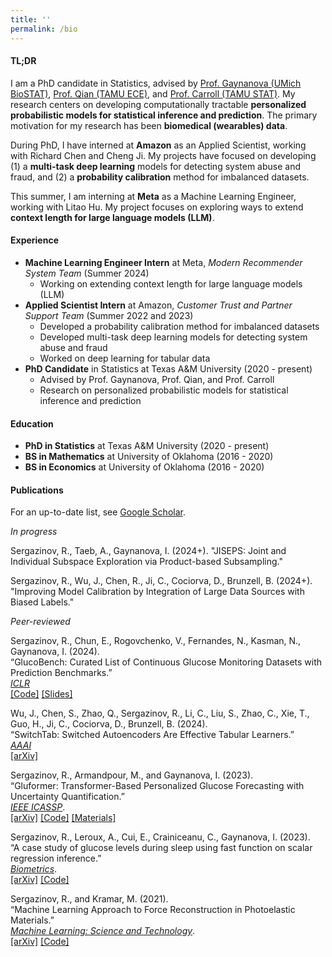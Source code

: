 ```yaml
---
title: ''
permalink: /bio
---
```


#### TL;DR

I am a PhD candidate in Statistics, advised by [Prof. Gaynanova (UMich BioSTAT)](https://irinagain.github.io/), [Prof. Qian (TAMU ECE)](http://xqian37.github.io/), and [Prof. Carroll (TAMU STAT)](https://carroll.stat.tamu.edu/). My research centers on developing computationally tractable **personalized probabilistic models for statistical inference and prediction**. The primary motivation for my research has been **biomedical (wearables) data**. 

During PhD, I have interned at **Amazon** as an Applied Scientist, working with Richard Chen and Cheng Ji. My projects have focused on developing (1) a **multi-task deep learning** models for detecting system abuse and fraud, and (2) a **probability calibration** method for imbalanced datasets. 

This summer, I am interning at **Meta** as a Machine Learning Engineer, working with Litao Hu. My project focuses on exploring ways to extend **context length for large language models (LLM)**.

#### Experience

- **Machine Learning Engineer Intern** at Meta, *Modern Recommender System Team* (Summer 2024)
    - Working on extending context length for large language models (LLM)
- **Applied Scientist Intern** at Amazon, *Customer Trust and Partner Support Team* (Summer 2022 and 2023)
    - Developed a probability calibration method for imbalanced datasets
    - Developed multi-task deep learning models for detecting system abuse and fraud
    - Worked on deep learning for tabular data
- **PhD Candidate** in Statistics at Texas A&M University (2020 - present)
    - Advised by Prof. Gaynanova, Prof. Qian, and Prof. Carroll
    - Research on personalized probabilistic models for statistical inference and prediction

#### Education

- **PhD in Statistics** at Texas A&M University (2020 - present)
- **BS in Mathematics** at University of Oklahoma (2016 - 2020)
- **BS in Economics** at University of Oklahoma (2016 - 2020)

#### Publications

For an up-to-date list, see [Google Scholar](https://scholar.google.com/citations?user=OhV6QOkAAAAJ&hl=en).

*In progress*

Sergazinov, R., Taeb, A., Gaynanova, I. (2024+). "JISEPS: Joint and Individual Subspace Exploration via Product-based Subsampling."

Sergazinov, R., Wu, J., Chen, R., Ji, C., Cociorva, D., Brunzell, B. (2024+). "Improving Model Calibration by Integration of Large Data Sources with Biased Labels."

*Peer-reviewed*

Sergazinov, R., Chun, E., Rogovchenko, V., Fernandes, N., Kasman, N., Gaynanova, I. (2024).  
“GlucoBench: Curated List of Continuous Glucose Monitoring Datasets with Prediction Benchmarks.”  
[*ICLR*](https://openreview.net/forum?id=cUSNs8nGaV)  
[\[Code\]](https://github.com/IrinaStatsLab/GlucoBench) [\[Slides\]](https://recorder-v3.slideslive.com/?share=90864&s=7a66f9dd-db31-4277-865d-ac790a1ff30e)

Wu, J., Chen, S., Zhao, Q., Sergazinov, R., Li, C., Liu, S., Zhao, C., Xie, T., Guo, H., Ji, C., Cociorva, D., Brunzell, B. (2024).  
“SwitchTab: Switched Autoencoders Are Effective Tabular Learners.”  
[*AAAI*](https://aaai.org/wp-content/uploads/2024/01/AAAI_Main-Track_2024-01-04.pdf)  
[\[arXiv\]](https://arxiv.org/abs/2401.02013) 

Sergazinov, R., Armandpour, M., and Gaynanova, I. (2023).  
“Gluformer: Transformer-Based Personalized Glucose Forecasting with Uncertainty Quantification.”  
[*IEEE ICASSP*](https://ieeexplore.ieee.org/document/10096419).  
[\[arXiv\]](https://arxiv.org/abs/2209.04526) [\[Code\]](https://github.com/mrsergazinov/gluformer) [\[Materials\]](https://sigport.org/documents/gluformer-transformer-based-personalized-glucose-forecasting-uncertainty-quantification-0)

Sergazinov, R., Leroux, A., Cui, E., Crainiceanu, C., Gaynanova, I. (2023).  
“A case study of glucose levels during sleep using fast function on scalar regression
inference.”  
[*Biometrics*](https://pubmed.ncbi.nlm.nih.gov/37189239/).  
[\[arXiv\]](https://arxiv.org/abs/2205.08439) [\[Code\]](https://github.com/IrinaStatsLab/cgm-sleep-inference)

Sergazinov, R., and Kramar, M. (2021).  
“Machine Learning Approach to Force Reconstruction in Photoelastic Materials.”  
[*Machine Learning: Science and Technology*](https://doi.org/10.1088/2632-2153/ac29d5).  
[\[arXiv\]](https://arxiv.org/abs/2010.01163) [\[Code\]](https://github.com/mrsergazinov/particle-force-cnn) 

